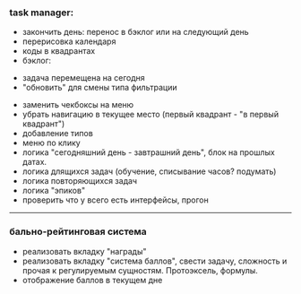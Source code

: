 ### task manager:
* закончить день: перенос в бэклог или на следующий день
* перерисовка календаря
* коды в квадрантах
* бэклог: 
- задача перемещена на сегодня
- "обновить" для смены типа фильтрации
* заменить чекбоксы на меню
* убрать навигацию в текущее место (первый квадрант - "в первый квадрант")
* добавление типов
* меню по клику
* логика "сегодняшний день - завтрашний день", блок на прошлых датах. 
* логика длящихся задач (обучение, списывание часов? подумать)
* логика повторяющихся задач
* логика "эпиков"
* проверить что у всего есть интерфейсы, прогон
---
### бально-рейтинговая система
* реализовать вкладку "награды"
* реализовать вкладку "система баллов", свести задачу, сложность и прочая к регулируемым сущностям. Протоэксель, формулы. 
* отображение баллов в текущем дне
